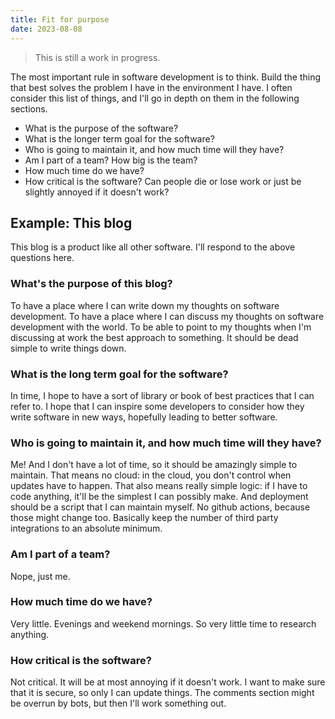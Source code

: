 ```yaml
---
title: Fit for purpose
date: 2023-08-08
---
```


> This is still a work in progress.

The most important rule in software development is to think. Build the thing
that best solves the problem I have in the environment I have. I often consider
this list of things, and I'll go in depth on them in the following sections.

- What is the purpose of the software?
- What is the longer term goal for the software?
- Who is going to maintain it, and how much time will they have?
- Am I part of a team? How big is the team?
- How much time do we have?
- How critical is the software? Can people die or lose work or just be slightly
  annoyed if it doesn't work?

## Example: This blog

This blog is a product like all other software. I'll respond to the above
questions here.

### What's the purpose of this blog?

To have a place where I can write down my thoughts on software development. To
have a place where I can discuss my thoughts on software development with the
world. To be able to point to my thoughts when I'm discussing at work the best
approach to something. It should be dead simple to write things down.

### What is the long term goal for the software?

In time, I hope to have a sort of library or book of best practices that I can
refer to. I hope that I can inspire some developers to consider how they write
software in new ways, hopefully leading to better software.

### Who is going to maintain it, and how much time will they have?

Me! And I don't have a lot of time, so it should be amazingly simple to
maintain. That means no cloud: in the cloud, you don't control when updates have
to happen. That also means really simple logic: if I have to code anything,
it'll be the simplest I can possibly make. And deployment should be a script
that I can maintain myself. No github actions, because those might change too.
Basically keep the number of third party integrations to an absolute minimum.

### Am I part of a team?

Nope, just me.

### How much time do we have?

Very little. Evenings and weekend mornings. So very little time to research
anything.

### How critical is the software?

Not critical. It will be at most annoying if it doesn't work. I want to make
sure that it is secure, so only I can update things. The comments section might
be overrun by bots, but then I'll work something out.
